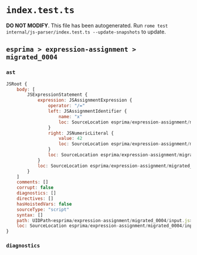 # `index.test.ts`

**DO NOT MODIFY**. This file has been autogenerated. Run `rome test internal/js-parser/index.test.ts --update-snapshots` to update.

## `esprima > expression-assignment > migrated_0004`

### `ast`

```javascript
JSRoot {
	body: [
		JSExpressionStatement {
			expression: JSAssignmentExpression {
				operator: "/="
				left: JSAssignmentIdentifier {
					name: "x"
					loc: SourceLocation esprima/expression-assignment/migrated_0004/input.js 1:0-1:1 (x)
				}
				right: JSNumericLiteral {
					value: 42
					loc: SourceLocation esprima/expression-assignment/migrated_0004/input.js 1:5-1:7
				}
				loc: SourceLocation esprima/expression-assignment/migrated_0004/input.js 1:0-1:7
			}
			loc: SourceLocation esprima/expression-assignment/migrated_0004/input.js 1:0-1:7
		}
	]
	comments: []
	corrupt: false
	diagnostics: []
	directives: []
	hasHoistedVars: false
	sourceType: "script"
	syntax: []
	path: UIDPath<esprima/expression-assignment/migrated_0004/input.js>
	loc: SourceLocation esprima/expression-assignment/migrated_0004/input.js 1:0-2:0
}
```

### `diagnostics`

```

```
